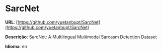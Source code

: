 # SarcNet
**URL**: [https://github.com/yuetanbupt/SarcNet](https://github.com/yuetanbupt/SarcNet)

**Descrição**: SarcNet: A Multilingual Multimodal Sarcasm Detection Dataset

**Idioma**: en
